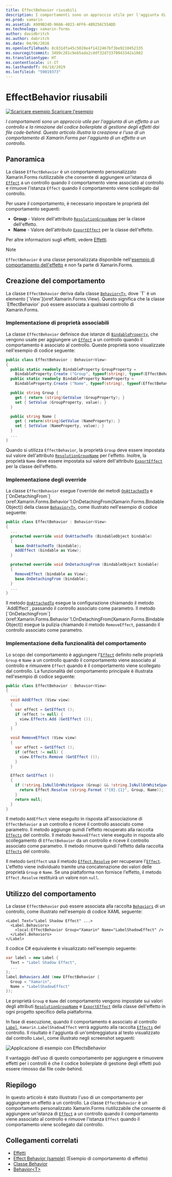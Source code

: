 ```yaml
---
title: EffectBehavior riusabili
description: I comportamenti sono un approccio utile per l'aggiunta di un effetto a un controllo e la rimozione del codice boilerplate di gestione degli effetti dai file code-behind. Questo articolo illustra la creazione e l'uso di un comportamento di Xamarin.Forms per l'aggiunta di un effetto a un controllo.
ms.prod: xamarin
ms.assetid: A909B24D-960A-4023-AFF6-4B9256C55ADD
ms.technology: xamarin-forms
author: davidbritch
ms.author: dabritch
ms.date: 04/06/2016
ms.openlocfilehash: 8c831dfa45c5028e4f1422467bf3be9210452335
ms.sourcegitcommit: 3489c281c9eb5ada2cddf32d73370943342a1082
ms.translationtype: HT
ms.contentlocale: it-IT
ms.lasthandoff: 04/18/2019
ms.locfileid: "59019373"
---
```

# <a name="reusable-effectbehavior"></a>EffectBehavior riusabili

[![Scaricare esempio](~/media/shared/download.png) Scaricare l'esempio](https://developer.xamarin.com/samples/xamarin-forms/behaviors/effectbehavior/)

_I comportamenti sono un approccio utile per l'aggiunta di un effetto a un controllo e la rimozione del codice boilerplate di gestione degli effetti dai file code-behind. Questo articolo illustra la creazione e l'uso di un comportamento di Xamarin.Forms per l'aggiunta di un effetto a un controllo._

## <a name="overview"></a>Panoramica

La classe `EffectBehavior` è un comportamento personalizzato Xamarin.Forms riutilizzabile che consente di aggiungere un'istanza di [`Effect`](xref:Xamarin.Forms.Effect) a un controllo quando il comportamento viene associato al controllo e rimuove l'istanza `Effect` quando il comportamento viene scollegato dal controllo.

Per usare il comportamento, è necessario impostare le proprietà del comportamento seguenti:

- **Group** - Valore dell'attributo [`ResolutionGroupName`](xref:Xamarin.Forms.ResolutionGroupNameAttribute) per la classe dell'effetto.
- **Name** - Valore dell'attributo [`ExportEffect`](xref:Xamarin.Forms.ExportEffectAttribute) per la classe dell'effetto.

Per altre informazioni sugli effetti, vedere [Effetti](~/xamarin-forms/app-fundamentals/effects/index.md).

> [!NOTE]
> `EffectBehavior` è una classe personalizzata disponibile nell'[esempio di comportamento dell'effetto](https://developer.xamarin.com/samples/xamarin-forms/behaviors/effectbehavior/) e non fa parte di Xamarin.Forms.

## <a name="creating-the-behavior"></a>Creazione del comportamento

La classe `EffectBehavior` deriva dalla classe [`Behavior<T>`](xref:Xamarin.Forms.Behavior`1), dove `T` è un elemento [`View`](xref:Xamarin.Forms.View). Questo significa che la classe `EffectBehavior` può essere associata a qualsiasi controllo di Xamarin.Forms.

### <a name="implementing-bindable-properties"></a>Implementazione di proprietà associabili

La classe `EffectBehavior` definisce due istanze di [`BindableProperty`](xref:Xamarin.Forms.BindableProperty), che vengono usate per aggiungere un [`Effect`](xref:Xamarin.Forms.Effect) a un controllo quando il comportamento è associato al controllo. Queste proprietà sono visualizzate nell'esempio di codice seguente:

```csharp
public class EffectBehavior : Behavior<View>
{
  public static readonly BindableProperty GroupProperty =
    BindableProperty.Create ("Group", typeof(string), typeof(EffectBehavior), null);
  public static readonly BindableProperty NameProperty =
    BindableProperty.Create ("Name", typeof(string), typeof(EffectBehavior), null);

  public string Group {
    get { return (string)GetValue (GroupProperty); }
    set { SetValue (GroupProperty, value); }
  }

  public string Name {
    get { return(string)GetValue (NameProperty); }
    set { SetValue (NameProperty, value); }
  }
  ...
}
```

Quando si utilizza `EffectBehavior`, la proprietà `Group` deve essere impostata sul valore dell'attributo [`ResolutionGroupName`](xref:Xamarin.Forms.ResolutionGroupNameAttribute) per l'effetto. Inoltre, la proprietà `Name` deve essere impostata sul valore dell'attributo [`ExportEffect`](xref:Xamarin.Forms.ExportEffectAttribute) per la classe dell'effetto.

### <a name="implementing-the-overrides"></a>Implementazione degli override

La classe `EffectBehavior` esegue l'override dei metodi [`OnAttachedTo`](xref:Xamarin.Forms.Behavior`1.OnAttachedTo(Xamarin.Forms.BindableObject)) e [`OnDetachingFrom`](xref:Xamarin.Forms.Behavior`1.OnDetachingFrom(Xamarin.Forms.BindableObject)) della classe [`Behavior<T>`](xref:Xamarin.Forms.Behavior`1), come illustrato nell'esempio di codice seguente:

```csharp
public class EffectBehavior : Behavior<View>
{
  ...
  protected override void OnAttachedTo (BindableObject bindable)
  {
    base.OnAttachedTo (bindable);
    AddEffect (bindable as View);
  }

  protected override void OnDetachingFrom (BindableObject bindable)
  {
    RemoveEffect (bindable as View);
    base.OnDetachingFrom (bindable);
  }
  ...
}
```

Il metodo [`OnAttachedTo`](xref:Xamarin.Forms.Behavior`1.OnAttachedTo(Xamarin.Forms.BindableObject)) esegue la configurazione chiamando il metodo `AddEffect`, passando il controllo associato come parametro. Il metodo [`OnDetachingFrom`](xref:Xamarin.Forms.Behavior`1.OnDetachingFrom(Xamarin.Forms.BindableObject)) esegue la pulizia chiamando il metodo `RemoveEffect`, passando il controllo associato come parametro.

### <a name="implementing-the-behavior-functionality"></a>Implementazione della funzionalità del comportamento

Lo scopo del comportamento è aggiungere l'[`Effect`](xref:Xamarin.Forms.Effect) definito nelle proprietà `Group` e `Name` a un controllo quando il comportamento viene associato al controllo e rimuovere `Effect` quando è il comportamento viene scollegato dal controllo. La funzionalità del comportamento principale è illustrata nell'esempio di codice seguente:

```csharp
public class EffectBehavior : Behavior<View>
{
  ...
  void AddEffect (View view)
  {
    var effect = GetEffect ();
    if (effect != null) {
      view.Effects.Add (GetEffect ());
    }
  }

  void RemoveEffect (View view)
  {
    var effect = GetEffect ();
    if (effect != null) {
      view.Effects.Remove (GetEffect ());
    }
  }

  Effect GetEffect ()
  {
    if (!string.IsNullOrWhiteSpace (Group) && !string.IsNullOrWhiteSpace (Name)) {
      return Effect.Resolve (string.Format ("{0}.{1}", Group, Name));
    }
    return null;
  }
}
```

Il metodo `AddEffect` viene eseguito in risposta all'associazione di `EffectBehavior` a un controllo e riceve il controllo associato come parametro. Il metodo aggiunge quindi l'effetto recuperato alla raccolta [`Effects`](xref:Xamarin.Forms.Element.Effects) del controllo. Il metodo `RemoveEffect` viene eseguito in risposta allo scollegamento di `EffectBehavior` da un controllo e riceve il controllo associato come parametro. Il metodo rimuove quindi l'effetto dalla raccolta [`Effects`](xref:Xamarin.Forms.Element.Effects) del controllo.

Il metodo `GetEffect` usa il metodo [`Effect.Resolve`](xref:Xamarin.Forms.Effect.Resolve(System.String)) per recuperare l'[`Effect`](xref:Xamarin.Forms.Effect). L'effetto viene individuato tramite una concatenazione dei valori delle proprietà `Group` e `Name`. Se una piattaforma non fornisce l'effetto, il metodo `Effect.Resolve` restituirà un valore non `null`.

## <a name="consuming-the-behavior"></a>Utilizzo del comportamento

La classe `EffectBehavior` può essere associata alla raccolta [`Behaviors`](xref:Xamarin.Forms.VisualElement.Behaviors) di un controllo, come illustrato nell'esempio di codice XAML seguente:

```xaml
<Label Text="Label Shadow Effect" ...>
  <Label.Behaviors>
    <local:EffectBehavior Group="Xamarin" Name="LabelShadowEffect" />
  </Label.Behaviors>
</Label>
```

Il codice C# equivalente è visualizzato nell'esempio seguente:

```csharp
var label = new Label {
  Text = "Label Shadow Effect",
  ...
};
label.Behaviors.Add (new EffectBehavior {
  Group = "Xamarin",
  Name = "LabelShadowEffect"
});
```

Le proprietà `Group` e `Name` del comportamento vengono impostate sui valori degli attributi [`ResolutionGroupName`](xref:Xamarin.Forms.ResolutionGroupNameAttribute) e [`ExportEffect`](xref:Xamarin.Forms.ExportEffectAttribute) della classe dell'effetto in ogni progetto specifico della piattaforma.

In fase di esecuzione, quando il comportamento è associato al controllo [`Label`](xref:Xamarin.Forms.Label), `Xamarin.LabelShadowEffect` verrà aggiunto alla raccolta [`Effects`](xref:Xamarin.Forms.Element.Effects) del controllo. Il risultato è l'aggiunta di un'ombreggiatura al testo visualizzato dal controllo `Label`, come illustrato negli screenshot seguenti:

![](effect-behavior-images/screenshots.png "Applicazione di esempio con EffectsBehavior")

Il vantaggio dell'uso di questo comportamento per aggiungere e rimuovere effetti per i controlli è che il codice boilerplate di gestione degli effetti può essere rimosso dai file code-behind.

## <a name="summary"></a>Riepilogo

In questo articolo è stato illustrato l'uso di un comportamento per aggiungere un effetto a un controllo. La classe `EffectBehavior` è un comportamento personalizzato Xamarin.Forms riutilizzabile che consente di aggiungere un'istanza di [`Effect`](xref:Xamarin.Forms.Effect) a un controllo quando il comportamento viene associato al controllo e rimuove l'istanza `Effect` quando il comportamento viene scollegato dal controllo.


## <a name="related-links"></a>Collegamenti correlati

- [Effetti](~/xamarin-forms/app-fundamentals/effects/index.md)
- [Effect Behavior (sample)](https://developer.xamarin.com/samples/xamarin-forms/behaviors/effectbehavior/) (Esempio di comportamento di effetto)
- [Classe Behavior](xref:Xamarin.Forms.Behavior)
- [Behavior&lt;T&gt;](xref:Xamarin.Forms.Behavior`1)
